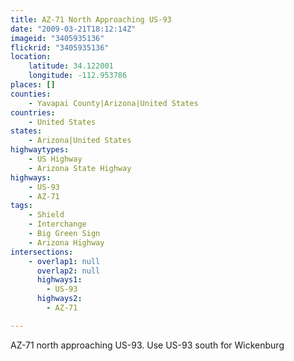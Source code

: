 ```yaml
---
title: AZ-71 North Approaching US-93
date: "2009-03-21T18:12:14Z"
imageid: "3405935136"
flickrid: "3405935136"
location:
    latitude: 34.122001
    longitude: -112.953786
places: []
counties:
    - Yavapai County|Arizona|United States
countries:
    - United States
states:
    - Arizona|United States
highwaytypes:
    - US Highway
    - Arizona State Highway
highways:
    - US-93
    - AZ-71
tags:
    - Shield
    - Interchange
    - Big Green Sign
    - Arizona Highway
intersections:
    - overlap1: null
      overlap2: null
      highways1:
        - US-93
      highways2:
        - AZ-71

---
```

AZ-71 north approaching US-93. Use US-93 south for Wickenburg